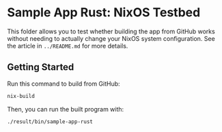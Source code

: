 # Sample App Rust: NixOS Testbed

This folder allows you to test whether building the app from GitHub works without needing to actually change your NixOS system configuration. See the article in `../README.md` for more details.

## Getting Started

Run this command to build from GitHub:

```bash
nix-build
```

Then, you can run the built program with:

```bash
./result/bin/sample-app-rust
```
